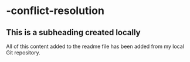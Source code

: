 # -conflict-resolution

## This is a subheading created locally

All of this content added to the readme file has been added from my local Git repository.